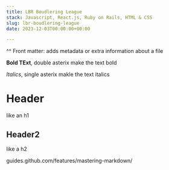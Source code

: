 ```yaml
---
title: LBR Boudlering League
stack: Javascript, React.js, Ruby on Rails, HTML & CSS
slug: lbr-boudlering-league
date: 2023-12-03T00:00:00+00:00    

---
```


^^ Front matter: adds metadata or extra information about a file 

**Bold TExt**, double asterix make the text bold

*Italics*, single asterix makle the text italics

# Header

like an h1

## Header2

like a h2

guides.github.com/features/mastering-markdown/


